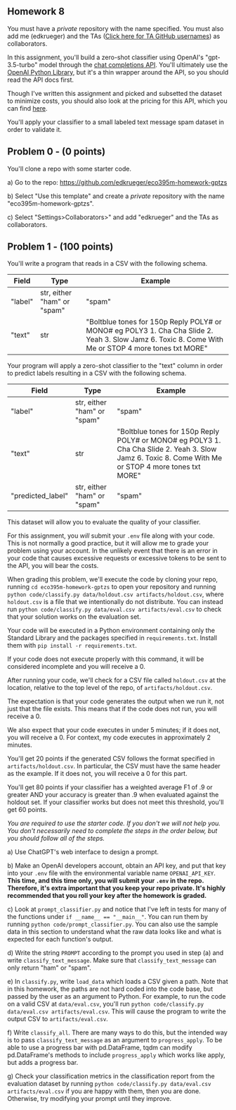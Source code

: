 ## Homework 8

You must have a _private_ repository with the name specified. You must also add me (edkrueger) and the TAs ([Click here for TA GitHub usernames](/ta-githubs.txt)) as collaborators.  

In this assignment, you'll build a zero-shot classifier using OpenAI's "gpt-3.5-turbo" model through the [chat completions API](https://platform.openai.com/docs/guides/gpt/chat-completions-api). You'll ultimately use the [OpenAI Python Library](https://github.com/openai/openai-python), but it's a thin wrapper around the API, so you should read the API docs first.

Though I've written this assignment and picked and subsetted the dataset to minimize costs, you should also look at the pricing for this API, which you can find [here](https://openai.com/pricing).

You'll apply your classifier to a small labeled text message spam dataset in order to validate it.

## Problem 0 - (0 points)

You'll clone a repo with some starter code.  

a) Go to the repo: https://github.com/edkrueger/eco395m-homework-gptzs

b) Select "Use this template" and create a _private_ repository with the name "eco395m-homework-gptzs".  

c) Select "Settings>Collaborators>" and add "edkrueger" and the TAs as collaborators.

## Problem 1 - (100 points)
You'll write a program that reads in a CSV with the following schema.

| Field | Type | Example |
| - | - | - |
| "label" | str, either "ham" or "spam" | "spam" |
| "text" | str | "Boltblue tones for 150p Reply POLY# or MONO# eg POLY3 1. Cha Cha Slide 2. Yeah 3. Slow Jamz 6. Toxic 8. Come With Me or STOP 4 more tones txt MORE" |

Your program will apply a zero-shot classifier to the "text" column in order to predict labels resulting in a CSV with the following schema.

| Field | Type | Example |
| - | - | - |
| "label" | str, either "ham" or "spam" | "spam" |
| "text" | str | "Boltblue tones for 150p Reply POLY# or MONO# eg POLY3 1. Cha Cha Slide 2. Yeah 3. Slow Jamz 6. Toxic 8. Come With Me or STOP 4 more tones txt MORE" |
|"predicted_label"| str, either "ham" or "spam"|"spam"|

This dataset will allow you to evaluate the quality of your classifier.

For this assignment, you _will_ submit your `.env` file along with your code. This is not normally a good practice, but it will allow me to grade your problem using your account. In the unlikely event that there is an error in your code that causes excessive requests or excessive tokens to be sent to the API, you will bear the costs.

When grading this problem, we'll execute the code by cloning your repo, running `cd eco395m-homework-gptzs` to open your repository and running `python code/classify.py data/holdout.csv artifacts/holdout.csv`, where `holdout.csv` is a file that we intentionally do not distribute. You can instead run `python code/classify.py data/eval.csv artifacts/eval.csv` to check that your solution works on the evaluation set.

Your code will be executed in a Python environment containing only the Standard Library and the packages specified in `requirements.txt`. Install them with `pip install -r requirements.txt`.   

If your code does not execute properly with this command, it will be considered incomplete and you will receive a 0.  

After running your code, we'll check for a CSV file called `holdout.csv` at the location, relative to the top level of the repo, of `artifacts/holdout.csv`.

The expectation is that your code generates the output when we run it, not just that the file exists. This means that if the code does not run, you will receive a 0.  

We also expect that your code executes in under 5 minutes; if it does not, you will receive a 0. For context, my code executes in approximately 2 minutes.  

You'll get 20 points if the generated CSV follows the format specified in `artifacts/holdout.csv`. In particular, the CSV must have the same header as the example. If it does not, you will receive a 0 for this part.  

You'll get 80 points if your classifier has a weighted average F1 of .9 or greater AND your accuracy is greater than .9 when evaluated against the holdout set. If your classifier works but does not meet this threshold, you'll get 60 points.

_You are required to use the starter code. If you don't we will not help you. You don't necessarily need to complete the steps in the order below, but you should follow all of the steps._

a) Use ChatGPT's web interface to design a prompt.

b) Make an OpenAI developers account, obtain an API key, and put that key into your `.env` file with the environmental variable name `OPENAI_API_KEY`. __This time, and this time only, you will submit your `.env` in the repo. Therefore, it's extra important that you keep your repo private. It's highly recommended that you roll your key after the homework is graded.__ 

c) Look at `prompt_classifier.py` and notice that I've left in tests for many of the functions under `if __name__ == "__main__"`. You can run them by running `python code/prompt_classifier.py`. You can also use the sample data in this section to understand what the raw data looks like and what is expected for each function's output.

d) Write the string `PROMPT` according to the prompt you used in step (a) and write `classify_text_message`. Make sure that `classify_text_message` can only return "ham" or "spam".

e) In `classify.py`, write `load_data` which loads a CSV given a path. Note that in this homework, the paths are not hard coded into the code base, but passed by the user as an argument to Python. For example, to run the code on a valid CSV at `data/eval.csv`, you'll run `python code/classify.py data/eval.csv artifacts/eval.csv`. This will cause the program to write the output CSV to `artifacts/eval.csv`.

f) Write `classify_all`. There are many ways to do this, but the intended way is to pass `classify_text_message` as an argument to `progress_apply`. To be able to use a progress bar with pd.DataFrame, tqdm can modify pd.DataFrame's methods to include `progress_apply` which works like apply, but adds a progress bar.

g) Check your classification metrics in the classification report from the evaluation dataset by running `python code/classify.py data/eval.csv artifacts/eval.csv` if you are happy with them, then you are done. Otherwise, try modifying your prompt until they improve.  
